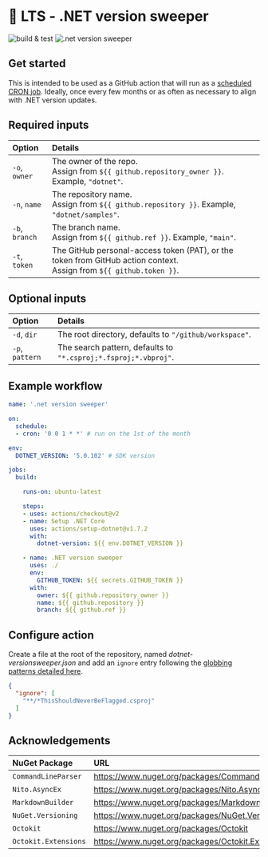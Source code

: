 ﻿# 🎯 LTS - .NET version sweeper

![build & test](https://github.com/IEvangelist/dotnet-versionsweeper/workflows/build%20&%20test/badge.svg)
![.net version sweeper](https://github.com/IEvangelist/dotnet-versionsweeper/workflows/.net%20version%20sweeper/badge.svg)

## Get started

This is intended to be used as a GitHub action that will run as a [scheduled CRON job](https://docs.github.com/en/actions/reference/workflow-syntax-for-github-actions#onschedule). Ideally, once every few months or as often as necessary to align with .NET version updates.

## Required inputs

| Option          | Details                                                                                                                |
|:----------------|:-----------------------------------------------------------------------------------------------------------------------|
| `-o`, `owner`   | The owner of the repo.<br>Assign from `${{ github.repository_owner }}`. Example, `"dotnet"`.                           |
| `-n`, `name`    | The repository name.<br>Assign from `${{ github.repository }}`. Example, `"dotnet/samples"`.                           |
| `-b`, `branch`  | The branch name.<br>Assign from `${{ github.ref }}`. Example, `"main"`.                                                |
| `-t`, `token`   | The GitHub personal-access token (PAT), or the token from GitHub action context.<br>Assign from `${{ github.token }}`. |

## Optional inputs

| Option          | Details                                                         |
|:----------------|:----------------------------------------------------------------|
| `-d`, `dir`     | The root directory, defaults to `"/github/workspace"`.          |
| `-p`, `pattern` | The search pattern, defaults to `"*.csproj;*.fsproj;*.vbproj"`. |

## Example workflow

```yml
name: '.net version sweeper'

on:
  schedule:
  - cron: '0 0 1 * *' # run on the 1st of the month

env:
  DOTNET_VERSION: '5.0.102' # SDK version

jobs:
  build:

    runs-on: ubuntu-latest

    steps:
    - uses: actions/checkout@v2
    - name: Setup .NET Core
      uses: actions/setup-dotnet@v1.7.2
      with:
        dotnet-version: ${{ env.DOTNET_VERSION }}

    - name: .NET version sweeper
      uses: ./
      env:
        GITHUB_TOKEN: ${{ secrets.GITHUB_TOKEN }}
      with:
        owner: ${{ github.repository_owner }}
        name: ${{ github.repository }}
        branch: ${{ github.ref }}
```

## Configure action

Create a file at the root of the repository, named *dotnet-versionsweeper.json* and add an `ignore` entry following the [globbing patterns detailed here](https://docs.microsoft.com/dotnet/api/microsoft.extensions.filesystemglobbing.matcher#remarks).

```json
{
  "ignore": [
    "**/*ThisShouldNeverBeFlagged.csproj"
  ]
}
```

## Acknowledgements

| NuGet Package | URL | License |
|:-|:-|:-|
| `CommandLineParser` | <https://www.nuget.org/packages/CommandLineParser> | <https://www.nuget.org/packages/CommandLineParser/2.8.0/License> |
| `Nito.AsyncEx` | <https://www.nuget.org/packages/Nito.AsyncEx/> | <https://licenses.nuget.org/MIT> |
| `MarkdownBuilder` | <https://www.nuget.org/packages/MarkdownBuilder> | <https://licenses.nuget.org/MIT> |
| `NuGet.Versioning` | <https://www.nuget.org/packages/NuGet.Versioning> | <https://licenses.nuget.org/Apache-2.0> |
| `Octokit` | <https://www.nuget.org/packages/Octokit> | <https://licenses.nuget.org/MIT> |
| `Octokit.Extensions` | <https://www.nuget.org/packages/Octokit.Extensions> | <https://github.com/mirsaeedi/octokit.net.Extensions/blob/master/LICENSE> |

